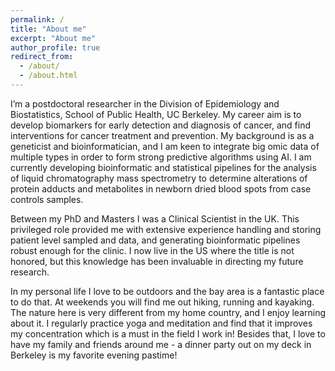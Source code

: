 ```yaml
---
permalink: /
title: "About me"
excerpt: "About me"
author_profile: true
redirect_from: 
  - /about/
  - /about.html
---
```


I’m a postdoctoral researcher in the Division of Epidemiology and Biostatistics, School of Public Health, UC Berkeley. My career aim is to develop biomarkers for early detection and diagnosis of cancer, and find interventions for cancer treatment and prevention.  My background is as a geneticist and bioinformatician, and I am keen to integrate big omic data of multiple types in order to form strong predictive algorithms using AI. I am currently developing bioinformatic and statistical pipelines for the analysis of liquid chromatography mass spectrometry to determine alterations of protein adducts and metabolites in newborn dried blood spots from case controls samples. 

Between my PhD and Masters I was a Clinical Scientist in the UK. This privileged role provided me with extensive experience handling and storing patient level sampled and data, and generating bioinformatic pipelines robust enough for the clinic. I now live in the US where the title is not honored, but this knowledge has been invaluable in directing my future research. 

In my personal life I love to be outdoors and the bay area is a fantastic place to do that. At weekends you will find me out hiking, running and kayaking. The nature here is very different from my home country, and I enjoy learning about it. I regularly practice yoga and meditation and find that it improves my concentration which is a must in the field I work in! Besides that, I love to have my family and friends around me - a dinner party out on my deck in Berkeley is my favorite evening pastime!
